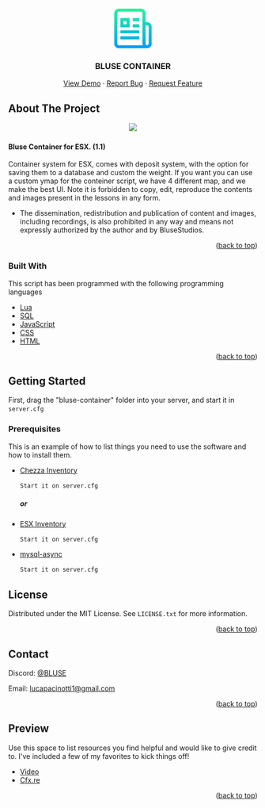 <div id="top"></div>




<!-- PROJECT LOGO -->
<br />
<div align="center">
  <a href="https://github.com/othneildrew/Best-README-Template">
    <img src="images/logo.png" alt="Logo" width="80" height="80">
  </a>

  <h3 align="center">BLUSE CONTAINER</h3>

  <p align="center">
    <a href="https://github.com/BBLLUUSSEE/BLUSE-CONTAINER">View Demo</a>
    ·
    <a href="https://github.com/BBLLUUSSEE/BLUSE-CONTAINER/issues">Report Bug</a>
    ·
    <a href="https://github.com/BBLLUUSSEE/BLUSE-CONTAINER/issues">Request Feature</a>
  </p>
</div>



<!-- ABOUT THE PROJECT -->
## About The Project

<div align="center">
  <img src="https://forum.cfx.re/uploads/default/original/4X/9/9/3/993312b00ec624cde687b688cf3d1bef54de26a1.jpeg">
</div>

#### Bluse Container for ESX. (1.1)

Container system for ESX, comes with deposit system, with the option for saving them to a database and custom the weight. If you want you can use a custom ymap for the conteiner script, we have 4 different map, and we make the best UI. Note it is forbidden to copy, edit, reproduce the contents and images present in the lessons in any form.

* The dissemination, redistribution and publication of content and images, including recordings, is also prohibited in any way and means not expressly authorized by the author and by BluseStudios.


<p align="right">(<a href="#top">back to top</a>)</p>



### Built With

This script has been programmed with the following programming languages

* [Lua](https://www.lua.org/)
* [SQL](https://www.mysql.com/)
* [JavaScript](https://www.javascript.com/)
* [CSS](https://www.w3schools.com/css/default.asp)
* [HTML](https://www.w3schools.com/html/)

<p align="right">(<a href="#top">back to top</a>)</p>



<!-- GETTING STARTED -->
## Getting Started

First, drag the "bluse-container" folder into your server, and start it in `server.cfg`

### Prerequisites

This is an example of how to list things you need to use the software and how to install them.
* [Chezza Inventory](https://forum.cfx.re/t/paid-release-chezzas-inventory-esx/2040417)
  ```sh
  Start it on server.cfg
  ```
  ##### or
* [ESX Inventory](https://forum.cfx.re/t/release-esx-inventory-hud-2-4-properties-trunks-players-shops-storages/388318)
  ```sh
  Start it on server.cfg
  ```
* [mysql-async](https://github.com/brouznouf/fivem-mysql-async)
  ```sh
  Start it on server.cfg
  ``` 
 


<!-- LICENSE -->
## License

Distributed under the MIT License. See `LICENSE.txt` for more information.

<p align="right">(<a href="#top">back to top</a>)</p>



<!-- CONTACT -->
## Contact

Discord: [@BLUSE](https://discord.gg/jxcHcK5JvM)

Email: [lucapacinotti1@gmail.com](https://www.google.com/intl/it/gmail/about/)

<p align="right">(<a href="#top">back to top</a>)</p>



<!-- ACKNOWLEDGMENTS -->
## Preview

Use this space to list resources you find helpful and would like to give credit to. I've included a few of my favorites to kick things off!

* [Video](https://streamable.com/ygh0za)
* [Cfx.re](https://forum.cfx.re/t/paid-release-bluse-container-esx/4778924)

<p align="right">(<a href="#top">back to top</a>)</p>



<!-- MARKDOWN LINKS & IMAGES -->
<!-- https://www.markdownguide.org/basic-syntax/#reference-style-links -->
[contributors-shield]: https://img.shields.io/github/contributors/othneildrew/Best-README-Template.svg?style=for-the-badge
[contributors-url]: https://github.com/othneildrew/Best-README-Template/graphs/contributors
[forks-shield]: https://img.shields.io/github/forks/othneildrew/Best-README-Template.svg?style=for-the-badge
[forks-url]: https://github.com/othneildrew/Best-README-Template/network/members
[stars-shield]: https://img.shields.io/github/stars/othneildrew/Best-README-Template.svg?style=for-the-badge
[stars-url]: https://github.com/othneildrew/Best-README-Template/stargazers
[issues-shield]: https://img.shields.io/github/issues/othneildrew/Best-README-Template.svg?style=for-the-badge
[issues-url]: https://github.com/othneildrew/Best-README-Template/issues
[license-shield]: https://img.shields.io/github/license/othneildrew/Best-README-Template.svg?style=for-the-badge
[license-url]: https://github.com/othneildrew/Best-README-Template/blob/master/LICENSE.txt
[linkedin-shield]: https://img.shields.io/badge/-LinkedIn-black.svg?style=for-the-badge&logo=linkedin&colorB=555
[linkedin-url]: https://linkedin.com/in/othneildrew
[product-screenshot]: images/screenshot.png
